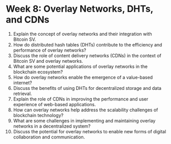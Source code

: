 # Week 8: Overlay Networks, DHTs, and CDNs

1. Explain the concept of overlay networks and their integration with Bitcoin SV.
2. How do distributed hash tables (DHTs) contribute to the efficiency and performance of overlay networks?
3. Discuss the role of content delivery networks (CDNs) in the context of Bitcoin SV and overlay networks.
4. What are some potential applications of overlay networks in the blockchain ecosystem?
5. How do overlay networks enable the emergence of a value-based internet?
6. Discuss the benefits of using DHTs for decentralized storage and data retrieval.
7. Explain the role of CDNs in improving the performance and user experience of web-based applications.
8. How can overlay networks help address the scalability challenges of blockchain technology?
9. What are some challenges in implementing and maintaining overlay networks in a decentralized system?
10. Discuss the potential for overlay networks to enable new forms of digital collaboration and communication.

